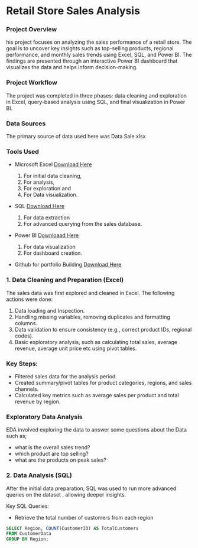 #  Retail Store Sales Analysis

### Project Overview
his project focuses on analyzing the sales performance of a retail store. The goal is to uncover key insights such as top-selling products, regional performance, and monthly sales trends using Excel, SQL, and Power BI. The findings are presented through an interactive Power BI dashboard that visualizes the data and helps inform decision-making.

### Project Workflow
The project was completed in three phases: data cleaning and exploration in Excel, query-based analysis using SQL, and final visualization in Power BI.

### Data Sources
The primary source of data used here was Data Sale.xlsx

### Tools Used
- Microsoft Excel [Download Here](https://www.microsoft.com)
  1. For initial data cleaning,
  2. For analysis,
  3. For exploration and
  4. For Data visualization.
     
- SQL [Download Here](https://www.microsoft.com/en-us/sql-server/sql-server-downloads)
  1.  For data extraction
  2.  For advanced querying from the sales database.
     
- Power BI [Downloaad Here](https://learn.microsoft.com/en-us/power-bi/fundamentals/desktop-get-the-desktop)
  1. For data visualization
  2. For dashboard creation.
     
- Github for portfolio Building [Download Here](https://docs.github.com/en/desktop/installing-and-authenticating-to-github-desktop/installing-github-desktop)

### 1. Data Cleaning and Preparation (Excel)
The sales data was first explored and cleaned in Excel. The following actions were done:
1. Data loading and Inspection.
2. Handling missing variables, removing duplicates and formatting columns.
3. Data validation to ensure consistency (e.g., correct product IDs, regional codes).
4. Basic exploratory analysis, such as calculating total sales, average revenue, average unit price etc using pivot tables.

### Key Steps:
- Filtered sales data for the analysis period.
- Created summary/pivot tables for product categories, regions, and sales channels.
- Calculated key metrics such as average sales per product and total revenue by region.

### Exploratory Data Analysis
EDA involved exploring the data to answer some questions about the Data such as;
- what is the overall sales trend?
- which product are top selling?
- what are the products on peak sales?

### 2. Data Analysis (SQL)
After the initial data preparation, SQL was used to run more advanced queries on the dataset , allowing deeper insights.

Key SQL Queries:

- Retrieve the total number of customers from each region
```SQL
SELECT Region, COUNT(CustomerID) AS TotalCustomers
FROM CustomerData
GROUP BY Region;
```
